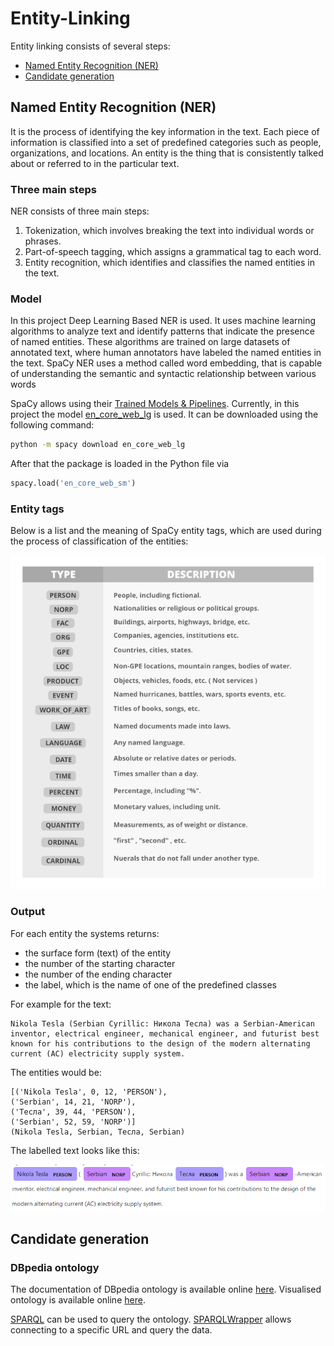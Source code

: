 # Entity-Linking

Entity linking consists of several steps:
- [Named Entity Recognition (NER)](#named-entity-recognition-ner)
- [Candidate generation](#candidate-generation)


## Named Entity Recognition (NER)
It is the process of identifying the key information in the text.
Each piece of information is classified into a set of predefined categories such as people, organizations, and locations.
An entity is the thing that is consistently talked about or referred to in the particular text.

### Three main steps
NER consists of three main steps: 
1. Tokenization, which involves breaking the text into individual words or phrases.
2. Part-of-speech tagging, which assigns a grammatical tag to each word.
3. Entity recognition, which identifies and classifies the named entities in the text.

### Model
In this project Deep Learning Based NER is used.
It uses machine learning algorithms to analyze text and identify patterns that indicate the presence of named entities.
These algorithms are trained on large datasets of annotated text, where human annotators have labeled the named entities in the text.
SpaCy NER uses a method called word embedding, that is capable of understanding the semantic and syntactic relationship between various words

SpaCy allows using their [Trained Models & Pipelines](https://spacy.io/models).
Currently, in this project the model [en_core_web_lg](https://spacy.io/models/en#en_core_web_lg) is used.
It can be downloaded using the following command:
```bash
python -m spacy download en_core_web_lg
```
After that the package is loaded in the Python file via
```python 
spacy.load('en_core_web_sm')
```

### Entity tags
Below is a list and the meaning of SpaCy entity tags, which are used during the process of classification of the entities:

![NER_spacy_entity_tags.png](readme_images/NER_spacy_entity_tags.png)

### Output
For each entity the systems returns:
- the surface form (text) of the entity
- the number of the starting character
- the number of the ending character
- the label, which is the name of one of the predefined classes

For example for the text:
```text
Nikola Tesla (Serbian Cyrillic: Никола Тесла) was a Serbian-American inventor, electrical engineer, mechanical engineer, and futurist best known for his contributions to the design of the modern alternating current (AC) electricity supply system.
```

The entities would be:
```text
[('Nikola Tesla', 0, 12, 'PERSON'),
('Serbian', 14, 21, 'NORP'),
('Тесла', 39, 44, 'PERSON'),
('Serbian', 52, 59, 'NORP')]
(Nikola Tesla, Serbian, Тесла, Serbian)
```

The labelled text looks like this:

![NER_labelled_text.png](readme_images/NER_labelled_text.png)


## Candidate generation

### DBpedia ontology

The documentation of DBpedia ontology is available online [here](https://www.dbpedia.org/resources/ontology/).
Visualised ontology is available online [here](https://service.tib.eu/webvowl/#iri=https://akswnc7.informatik.uni-leipzig.de/dstreitmatter/archivo/dbpedia.org/ontology--DEV/2023.04.20-002000/ontology--DEV_type=parsed.owl).

[//]: # (The ontology can be loaded from a file using [owlready2]&#40;https://owlready2.readthedocs.io/en/latest/onto.html&#41;.)

[SPARQL](https://www.ontotext.com/knowledgehub/fundamentals/what-is-sparql/) can be used to query the ontology.
[SPARQLWrapper](https://sparqlwrapper.readthedocs.io/en/latest/main.html) allows connecting to a specific URL and query the data. 


